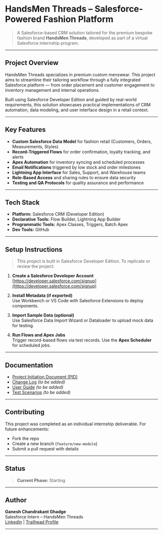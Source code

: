 # HandsMen Threads – Salesforce-Powered Fashion Platform

> A Salesforce-based CRM solution tailored for the premium bespoke fashion brand **HandsMen Threads**, developed as part of a virtual Salesforce internship program.

---

## Project Overview

HandsMen Threads specializes in premium custom menswear. This project aims to streamline their tailoring workflow through a fully integrated Salesforce platform — from order placement and customer engagement to inventory management and internal operations.

Built using Salesforce Developer Edition and guided by real-world requirements, this solution showcases practical implementations of CRM automation, data modeling, and user interface design in a retail context.

---

## Key Features

- **Custom Salesforce Data Model** for fashion retail (Customers, Orders, Measurements, Styles)
- **Record-Triggered Flows** for order confirmation, loyalty tracking, and alerts
- **Apex Automation** for inventory syncing and scheduled processes
- **Email Notifications** triggered by low stock and order milestones
- **Lightning App Interface** for Sales, Support, and Warehouse teams
- **Role-Based Access** and sharing rules to ensure data security
- **Testing and QA Protocols** for quality assurance and performance

---

## Tech Stack

- **Platform:** Salesforce CRM (Developer Edition)
- **Declarative Tools:** Flow Builder, Lightning App Builder
- **Programmatic Tools:** Apex Classes, Triggers, Batch Apex
- **Dev Tools:** GitHub

---

## Setup Instructions

> This project is built in Salesforce Developer Edition. To replicate or review the project:

1. **Create a Salesforce Developer Account**  
   [https://developer.salesforce.com/signup](https://developer.salesforce.com/signup)

2. **Install Metadata (if exported)**  
   Use Workbench or VS Code with Salesforce Extensions to deploy components.

3. **Import Sample Data (optional)**  
   Use Salesforce Data Import Wizard or Dataloader to upload mock data for testing.

4. **Run Flows and Apex Jobs**  
   Trigger record-based flows via test records. Use the **Apex Scheduler** for scheduled jobs.

---

## Documentation

-  [Project Initiation Document (PID)](./Project_Initiation_Document.pdf)
-  [Change Log](./Change_Log.xlsx) _(to be added)_
-  [User Guide](./docs/User_Guide.md) _(to be added)_
-  [Test Scenarios](./docs/Test_Cases.md) _(to be added)_

---

##  Contributing

This project was completed as an individual internship deliverable. For future enhancements:

- Fork the repo
- Create a new branch (`feature/new-module`)
- Submit a pull request with details

---

## Status

> **Current Phase:**  Starting  

---

## Author

**Ganesh Chandrakant Ghadge**  
Salesforce Intern – HandsMen Threads  
[LinkedIn]([https://linkedin.com/in/yourprofile](https://www.linkedin.com/in/ganesh-ghadge-9b103a258/)) | [Trailhead Profile]([https://trailhead.salesforce.com/en/me/yourusername](https://www.salesforce.com/trailblazer/u5bvlegjlbirof8wp0))

---


